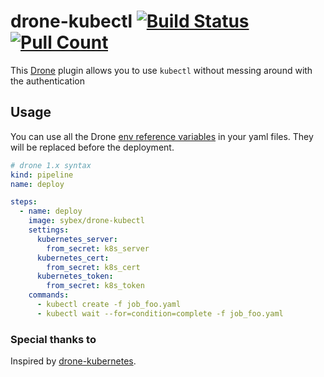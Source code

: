# drone-kubectl [![Build Status](https://drone.julina.ch/api/badges/sybnex/drone-kubectl/status.svg)](https://drone.julina.ch/sybnex/drone-kubectl) [![Pull Count](https://badgen.net/docker/pulls/sybex/drone-kubectl)](https://hub.docker.com/r/sybex/drone-kubectl) 

This [Drone](https://drone.io/) plugin allows you to use `kubectl` without messing around with the authentication

## Usage

You can use all the Drone [env reference variables](https://docs.drone.io/reference/environ/) in your yaml files.
They will be replaced before the deployment.

```yaml
# drone 1.x syntax
kind: pipeline
name: deploy

steps:
  - name: deploy
    image: sybex/drone-kubectl
    settings:
      kubernetes_server:
        from_secret: k8s_server
      kubernetes_cert:
        from_secret: k8s_cert
      kubernetes_token:
        from_secret: k8s_token
    commands:
      - kubectl create -f job_foo.yaml
      - kubectl wait --for=condition=complete -f job_foo.yaml

```

### Special thanks to

Inspired by [drone-kubernetes](https://github.com/honestbee/drone-kubernetes).
